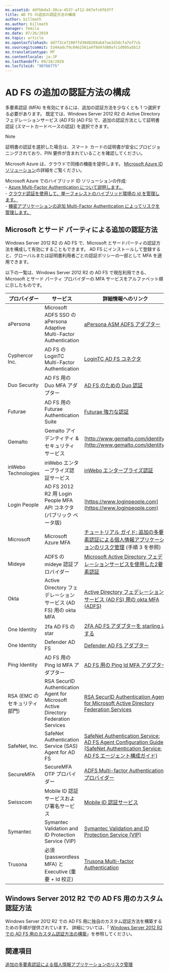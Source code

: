 ```yaml
---
ms.assetid: ddfbbda3-30ca-4537-af12-667efc6f63ff
title: AD FS の追加の認証方法の構成
author: billmath
ms.author: billmath
manager: femila
ms.date: 07/26/2019
ms.topic: article
ms.openlocfilehash: dd773ce7198ffd30d8269ab47ae3d3dcfa7ef7cb
ms.sourcegitcommit: 5344adcf9c0462561a4f9d47d80afc1d095a5b13
ms.translationtype: MT
ms.contentlocale: ja-JP
ms.lasthandoff: 09/18/2020
ms.locfileid: "90766775"
---
```

# <a name="configure-additional-authentication-methods-for-ad-fs"></a>AD FS の追加の認証方法の構成

多要素認証 (MFA) を有効にするには、追加の認証方法を少なくとも 1 つ選択する必要があります。 既定では、Windows Server 2012 R2 の Active Directory フェデレーションサービス (AD FS) (AD FS) で、追加の認証方法として証明書認証 (スマートカードベースの認証) を選択できます。

> [!NOTE]
> 証明書の認証を選択した場合は、スマート カードの証明書が安全にプロビジョニングされており、PIN 要件が含まれていることを確認してください。

Microsoft Azure は、クラウドで同様の機能を提供します。 [Microsoft Azure ID ソリューション](https://aka.ms/m2w274)の詳細をご覧ください。<p>Microsoft Azure でのハイブリッド ID ソリューションの作成:<br /> - [Azure Multi-Factor Authentication について説明します。](/azure/active-directory/authentication/concept-mfa-howitworks)<br /> - [クラウド認証を使用して、単一フォレストのハイブリッド環境の id を管理します。](/previous-versions/windows/it-pro/solutions-guidance/dn550986(v=ws.11))<br /> - [機密アプリケーションの追加 Multi-Factor Authentication によってリスクを管理します。](/previous-versions/windows/it-pro/windows-server-2012-R2-and-2012/dn280946(v=ws.11))

## <a name="microsoft-and-third-party-additional-authentication-methods"></a>Microsoft とサード パーティによる追加の認証方法
Windows Server 2012 R2 の AD FS で、Microsoft とサードパーティの認証方法を構成して有効にすることもできます。 AD FS にインストールして登録すると、グローバルまたは証明書利用者ごとの認証ポリシーの一部として MFA を適用できます。

以下の一覧は、Windows Server 2012 R2 の AD FS で現在利用できる、Microsoft とサード パーティ プロバイダーの MFA サービスをアルファベット順に示したものです。

|プロバイダー|サービス|詳細情報へのリンク|
|-|-|-|
|aPersona|Microsoft ADFS SSO の aPersona Adaptive Multi-Factor Authentication|[aPersona ASM ADFS アダプター](https://www.apersona.com/adfs)|
|Cyphercor Inc.|AD FS の LoginTC Multi-Factor Authentication|[LoginTC AD FS コネクタ](https://www.logintc.com/docs/connectors/adfs.html)|
|Duo Security|AD FS 用の Duo MFA アダプター|[AD FS のための Duo 認証](https://duo.com/docs/adfs)|
|Futurae|AD FS 用の Futurae Authentication Suite|[Futurae 強力な認証](https://futurae.com)|
|Gemalto|Gemalto アイデンティティ & セキュリティ サービス|[http://www.gemalto.com/identity](http://www.gemalto.com/identity)|
|inWebo Technologies|inWebo エンタープライズ認証サービス|[inWebo エンタープライズ認証](http://www.inwebo.com)|
|Login People|AD FS 2012 R2 用 Login People MFA API コネクタ (パブリック ベータ版)|[https://www.loginpeople.com](https://www.loginpeople.com)|
|Microsoft|Microsoft Azure MFA|[チュートリアル ガイド: 追加の多要素認証による個人情報アプリケーションのリスク管理](/previous-versions/windows/it-pro/windows-server-2012-R2-and-2012/dn280946(v=ws.11)) (手順 3 を参照)|
Mideye | ADFS の mideye 認証プロバイダー | [Microsoft Active Directory フェデレーションサービスを使用した2要素認証](https://www.mideye.com/support/administrators/documentation/integration/microsoft-adfs/)|
|Okta | Active Directory フェデレーションサービス (AD FS) 用の okta MFA | [Active Directory フェデレーションサービス (AD FS) 用の okta MFA (ADFS)](https://help.okta.com/en/prod/Content/Topics/integrations/adfs-okta-int.htm)|
|One Identity| 2fa AD FS の star|[2FA AD FS アダプターを starling にする](https://www.oneidentity.com/products/starling-two-factor-authentication/)|
|One Identity| Defender AD FS|[Defender AD FS アダプター](https://www.oneidentity.com/products/defender/)|
|Ping Identity|AD FS 用の Ping Id MFA アダプター|[AD FS 用の Ping Id MFA アダプター](https://documentation.pingidentity.com/pingid/pingidAdminGuide/index.shtml#pid_c_PingIDforADFSSSO.html)|
|RSA (EMC のセキュリティ部門)|RSA SecurID Authentication Agent for Microsoft Active Directory Federation Services|[RSA SecurID Authentication Agent for Microsoft Active Directory Federation Services](http://www.emc.com/security/rsa-securid/rsa-authentication-agents/microsoft-ad-fs.htm)|
|SafeNet, Inc.|SafeNet Authentication Service (SAS) Agent for AD FS|[SafeNet Authentication Service: AD FS Agent Configuration Guide (SafeNet Authentication Service: AD FS エージェント構成ガイド)](http://www.safenet-inc.com/resources/integration-guide/data-protection/Safenet_Authentication_Service/SafeNet_Authentication_Service__AD_FS_Agent_Configuration_Guide/?langtype=1033)|
|SecureMFA|SecureMFA OTP プロバイダー| [ADFS Multi-factor Authentication プロバイダー](https://www.securemfa.com/)|
|Swisscom|Mobile ID 認証サービスおよび署名サービス|[Mobile ID 認証サービス](http://swisscom.ch/mid)|
|Symantec|Symantec Validation and ID Protection Service (VIP)|[Symantec Validation and ID Protection Service (VIP)](http://www.symantec.com/vip-authentication-service)|
|Trusona|必須 (passwordless MFA) と Executive (重要 + Id 校正)| [Trusona Multi-factor Authentication](https://www.trusona.com/solution-overview/)|


## <a name="custom-authentication-method-for-ad-fs-in-windows-server-2012-r2"></a>Windows Server 2012 R2 での AD FS 用のカスタム認証方法
Windows Server 2012 R2 での AD FS 用に独自のカスタム認証方法を構築するための手順が提供されています。 詳細については、「 [Windows Server 2012 R2 での AD FS 用のカスタム認証方法の構築](https://go.microsoft.com/fwlink/?LinkID=511980)」を参照してください。

## <a name="see-also"></a>関連項目
[追加の多要素認証による個人情報アプリケーションのリスク管理](Manage-Risk-with-Additional-Multi-Factor-Authentication-for-Sensitive-Applications.md)
